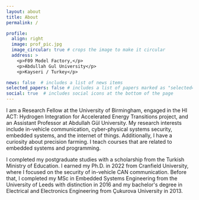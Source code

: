 ```yaml
---
layout: about
title: About
permalink: /

profile:
  align: right
  image: prof_pic.jpg
  image_circular: true # crops the image to make it circular
  address: >
    <p>F09 Model Factory,</p>
    <p>Abdullah Gul University</p>
    <p>Kayseri / Turkey</p>

news: false  # includes a list of news items
selected_papers: false # includes a list of papers marked as "selected={true}"
social: true  # includes social icons at the bottom of the page
---
```

I am a Research Fellow at the University of Birmingham, engaged in the HI ACT: Hydrogen Integration for Accelerated Energy Transitions project, and an Assistant Professor at Abdullah Gül University. My research interests include in-vehicle communication, cyber-physical systems security, embedded systems, and the internet of things. Additionally, I have a curiosity about precision farming. I teach courses that are related to embedded systems and programming.

I completed my postgraduate studies with a scholarship from the Turkish Ministry of Education. I earned my Ph.D. in 2022 from Cranfield University, where I focused on the security of in-vehicle CAN communication. Before that, I completed my MSc in Embedded Systems Engineering from the University of Leeds with distinction in 2016 and my bachelor's degree in Electrical and Electronics Engineering from Çukurova University in 2013.
